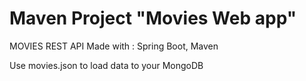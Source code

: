 # Maven Project "Movies Web app"

MOVIES REST API
Made with : Spring Boot, Maven


Use movies.json to load data to your MongoDB



